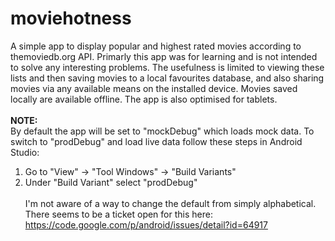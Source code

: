 # moviehotness
A simple app to display popular and highest rated movies according to themoviedb.org API. Primarly this app was for learning and is not intended to solve any interesting problems. The usefulness is limited to viewing these lists and then saving movies to a local favourites database, and also sharing movies via any available means on the installed device. Movies saved locally are available offline. The app is also optimised for tablets.<br><br>
**NOTE:**<br>
By default the app will be set to "mockDebug" which loads mock data. To switch to "prodDebug" and load live data follow these steps in Android Studio:<br>
1. Go to "View" -> "Tool Windows" -> "Build Variants"<br>
2. Under "Build Variant" select "prodDebug"<br><br>
I'm not aware of a way to change the default from simply alphabetical. There seems to be a ticket open for this here: https://code.google.com/p/android/issues/detail?id=64917